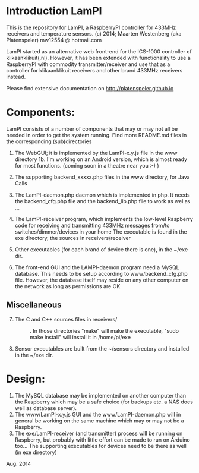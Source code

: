 Introduction LamPI
==================
This is the repository for LamPI, a RaspberryPI controller for 433MHz receivers and temperature sensors.
(c) 2014; Maarten Westenberg (aka Platenspeler)
mw12554 @ hotmail.com

LamPI started as an alternative web front-end for the ICS-1000 controller of klikaanklikuit(.nl).
However, it has been extended with functionality to use a RaspberryPI with commodity transmitter/receiver and use that as a controller for klikaanklikuit receivers and other brand 433MHz receivers instead. 

Please find extensive documentation on http://platenspeler.github.io

Components:
===========
LamPI consists of a number of components that may or may not all be needed in order to get the  system running. Find more README.md files in the corresponding (sub)directories

1. The WebGUI; it is implemented by the LamPI-x.y.js file in the www directory
1b. I'm working on an Android version, which is almost ready for most functions.
	(coming soon in a theatre near you :-) )
2. The supporting backend_xxxxx.php  files in the www directory, for Java Calls

3. The LamPI-daemon.php daemon which is implemented in php. It needs the backend_cfg.php 
	file and the backend_lib.php file to work as wel as ...
4. The LamPI-receiver program, which implements the low-level Raspberry code for receiving
	and transmitting 433MHz messages from/to switches/dimmer/devices in your home
	The executable is found in the exe directory, the sources in receivers/receiver
5. Other executables (for each brand of device there is one), in the ~/exe dir.
6. The front-end GUI and the LAMPI-daemon program need a MySQL database. This needs to 
	be setup according to www/backend_cfg.php file. However, the database itself may 
	reside on any other computer on the network as long as permissions are OK

Miscellaneous
-------------
7. The C and C++ sources files in receivers/<dir>. In those directories "make" will make the
	executable, "sudo make install" will install it in /home/pi/exe
8. Sensor executables are built from the ~/sensors directory and installed in the ~/exe dir.

Design:
=======
1. The MySQL database may be implemented on another computer than the Raspberry which 
	may be a safe choice (for backups etc. a NAS does well as database server).
2. The www/LamPI-x.y.js GUI and the www/LamPI-daemon.php will in general be working on the 
	same machine which may or may not be a Raspberry.
3. The exe/LamPI-receiver (and transmitter) process will be running on Raspberry, but 
	probably with little effort can be made to run on Arduino too... 
	The supporting executables for 	devices need to be there as well (in exe directory)

Aug. 2014

